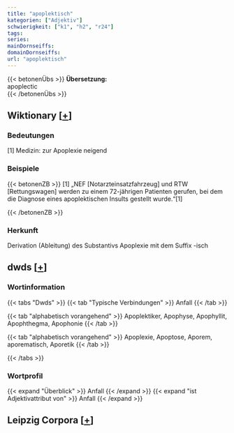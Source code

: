 ```yaml
---
title: "apoplektisch"
kategorien: ["Adjektiv"]
schwierigkeit: ["k1", "h2", "r24"]
tags:
series:
mainDornseiffs:
domainDornseiffs:
url: "apoplektisch"
---
```


{{< betonenÜbs >}}
**Übersetzung:**  
apoplectic  
{{< /betonenÜbs >}}

## Wiktionary [[+](https://de.wiktionary.org/wiki/apoplektisch)]

### Bedeutungen
[1] Medizin: zur Apoplexie neigend  

### Beispiele
{{< betonenZB >}}
[1] „NEF [Notarzteinsatzfahrzeug] und RTW [Rettungswagen] werden zu einem 72-jährigen Patienten gerufen, bei dem die Diagnose eines apoplektischen Insults gestellt wurde.“[1]  

{{< /betonenZB >}}
### Herkunft
Derivation (Ableitung) des Substantivs Apoplexie mit dem Suffix -isch  



## dwds [[+](https://www.dwds.de/wb/apoplektisch)]

### Wortinformation
{{< tabs "Dwds" >}}
{{< tab "Typische Verbindungen" >}}
Anfall
{{< /tab >}}

{{< tab "alphabetisch vorangehend" >}}
Apoplektiker, Apophyse, Apophyllit, Apophthegma, Apophonie
{{< /tab >}}

{{< tab "alphabetisch vorangehend" >}}
Apoplexie, Apoptose, Aporem, aporematisch, Aporetik
{{< /tab >}}

{{< /tabs >}}

### Wortprofil
{{< expand "Überblick" >}} Anfall {{< /expand >}}
{{< expand "ist Adjektivattribut von" >}} Anfall {{< /expand >}}

## Leipzig Corpora [[+](https://corpora.uni-leipzig.de/en/res?word=apoplektisch&corpusId=deu_newscrawl-public_2018)]

